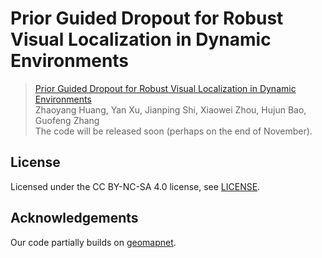 # Prior Guided Dropout for Robust Visual Localization in Dynamic Environments
> [Prior Guided Dropout for Robust Visual Localization in Dynamic Environments](http://openaccess.thecvf.com/content_ICCV_2019/papers/Huang_Prior_Guided_Dropout_for_Robust_Visual_Localization_in_Dynamic_Environments_ICCV_2019_paper.pdf)  
>Zhaoyang Huang, Yan Xu, Jianping Shi, Xiaowei Zhou, Hujun Bao, Guofeng Zhang  
>The code will be released soon (perhaps on the end of November).

## License
Licensed under the CC BY-NC-SA 4.0 license, see [LICENSE](LICENSE.md). 

## Acknowledgements
Our code partially builds on [geomapnet](https://github.com/NVlabs/geomapnet).
